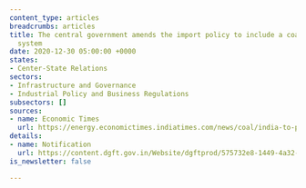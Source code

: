 ```yaml
---
content_type: articles
breadcrumbs: articles
title: The central government amends the import policy to include a coal import monitoring
  system
date: 2020-12-30 05:00:00 +0000
states:
- Center-State Relations
sectors:
- Infrastructure and Governance
- Industrial Policy and Business Regulations
subsectors: []
sources:
- name: Economic Times
  url: https://energy.economictimes.indiatimes.com/news/coal/india-to-put-in-place-coal-import-monitoring-system-from-february-1/79932970
details:
- name: Notification
  url: https://content.dgft.gov.in/Website/dgftprod/575732e8-1449-4a32-80e1-d0cbba8137a0/notification%20no.49%20dated%2022.12.2020%20scanned%20english.pdf
is_newsletter: false

---
```

